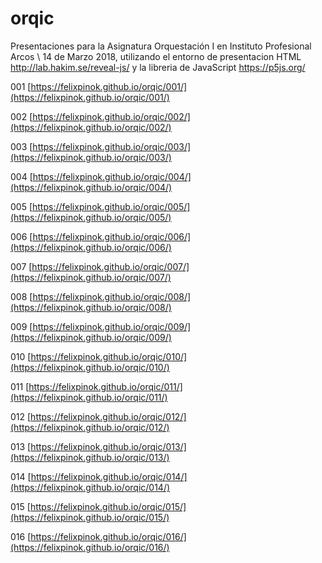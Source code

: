 # orqic
Presentaciones para la Asignatura Orquestación I en Instituto Profesional Arcos \ 14 de Marzo 2018, utilizando el entorno de presentacion HTML http://lab.hakim.se/reveal-js/ y la libreria de JavaScript https://p5js.org/

001 [https://felixpinok.github.io/orqic/001/](https://felixpinok.github.io/orqic/001/)

002 [https://felixpinok.github.io/orqic/002/](https://felixpinok.github.io/orqic/002/)

003 [https://felixpinok.github.io/orqic/003/](https://felixpinok.github.io/orqic/003/)

004 [https://felixpinok.github.io/orqic/004/](https://felixpinok.github.io/orqic/004/)

005 [https://felixpinok.github.io/orqic/005/](https://felixpinok.github.io/orqic/005/)

006 [https://felixpinok.github.io/orqic/006/](https://felixpinok.github.io/orqic/006/)

007 [https://felixpinok.github.io/orqic/007/](https://felixpinok.github.io/orqic/007/)

008 [https://felixpinok.github.io/orqic/008/](https://felixpinok.github.io/orqic/008/)

009 [https://felixpinok.github.io/orqic/009/](https://felixpinok.github.io/orqic/009/)

010 [https://felixpinok.github.io/orqic/010/](https://felixpinok.github.io/orqic/010/)

011 [https://felixpinok.github.io/orqic/011/](https://felixpinok.github.io/orqic/011/)

012 [https://felixpinok.github.io/orqic/012/](https://felixpinok.github.io/orqic/012/)

013 [https://felixpinok.github.io/orqic/013/](https://felixpinok.github.io/orqic/013/)

014 [https://felixpinok.github.io/orqic/014/](https://felixpinok.github.io/orqic/014/)

015 [https://felixpinok.github.io/orqic/015/](https://felixpinok.github.io/orqic/015/)

016 [https://felixpinok.github.io/orqic/016/](https://felixpinok.github.io/orqic/016/)
